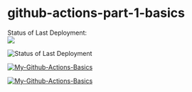 # github-actions-part-1-basics

Status of Last Deployment:<br>
<img src="https://github.com/andrewbudo/github-actions-part-1-basics/actions/workflows/my-basics.yml/badge.svg?branch=main"><br>

![Status of Last Deployment](https://github.com/andrewbudo/github-actions-part-1-basics/actions/workflows/my-basics.yml/badge.svg?branch=main)

[![My-Github-Actions-Basics](https://github.com/andrewbudo/github-actions-part-1-basics/actions/workflows/my-basics.yml/badge.svg)](https://github.com/andrewbudo/github-actions-part-1-basics/actions/workflows/my-basics.yml)

[![My-Github-Actions-Basics](https://github.com/andrewbudo/github-actions-part-1-basics/actions/workflows/my-basics.yml/badge.svg?branch=main)](https://github.com/andrewbudo/github-actions-part-1-basics/actions/workflows/my-basics.yml)

